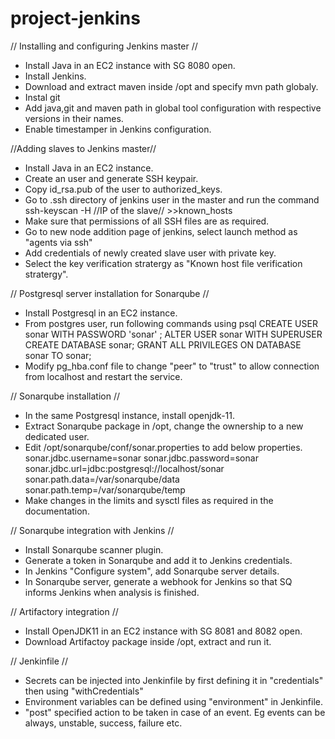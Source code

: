 # project-jenkins

// Installing and configuring Jenkins master //
* Install Java in an EC2 instance with SG 8080 open.
* Install Jenkins.
* Download and extract maven inside /opt and specify mvn path globaly.
* Instal git
* Add java,git and maven path in global tool configuration with respective versions in their names. 
* Enable timestamper in Jenkins configuration.

//Adding slaves to Jenkins master//
* Install Java in an EC2 instance.
* Create an user and generate SSH keypair.
* Copy id_rsa.pub of the user to authorized_keys.
* Go to .ssh directory of jenkins user in the master and run the command
  ssh-keyscan -H //IP of the slave// >>known_hosts
* Make sure that permissions of all SSH files are as required.
* Go to new node addition page of jenkins, select launch method as "agents via ssh"
* Add credentials of newly created slave user with private key.
* Select the key verification stratergy as "Known host file verification stratergy".

// Postgresql server installation for Sonarqube //
* Install Postgresql in an EC2 instance.
* From postgres user, run following commands using psql
  CREATE USER sonar WITH PASSWORD 'sonar' ;
  ALTER USER sonar WITH SUPERUSER
  CREATE DATABASE sonar;
  GRANT ALL PRIVILEGES ON DATABASE sonar TO sonar; 
* Modify pg_hba.conf file to change "peer" to "trust" to allow connection from localhost and restart the service.

// Sonarqube installation //
* In the same Postgresql instance, install openjdk-11.
* Extract Sonarqube package in /opt, change the ownership to a new dedicated user.
* Edit /opt/sonarqube/conf/sonar.properties to add below properties.
  sonar.jdbc.username=sonar
  sonar.jdbc.password=sonar
  sonar.jdbc.url=jdbc:postgresql://localhost/sonar
  sonar.path.data=/var/sonarqube/data
  sonar.path.temp=/var/sonarqube/temp
* Make changes in the limits and sysctl files as required in the documentation.

// Sonarqube integration with Jenkins //
* Install Sonarqube scanner plugin.
* Generate a token in Sonarqube and add it to Jenkins credentials. 
* In Jenkins "Configure system", add Sonarqube server details.
* In Sonarqube server, generate a webhook for Jenkins so that SQ informs Jenkins when analysis is finished.

// Artifactory integration //
* Install OpenJDK11 in an EC2 instance with SG 8081 and 8082 open.
* Download Artifactoy package inside /opt, extract and run it.

// Jenkinfile //
* Secrets can be injected into Jenkinfile by first defining it in "credentials" then using "withCredentials"
* Environment variables can be defined using "environment" in Jenkinfile.
* "post" specified action to be taken in case of an event. Eg events can be always, unstable, success, failure etc.
